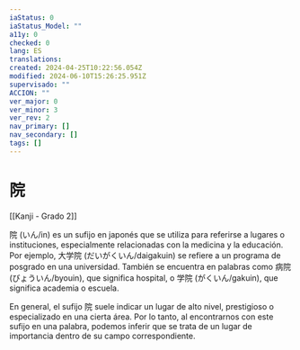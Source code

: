 ```yaml
---
iaStatus: 0
iaStatus_Model: ""
a11y: 0
checked: 0
lang: ES
translations: 
created: 2024-04-25T10:22:56.054Z
modified: 2024-06-10T15:26:25.951Z
supervisado: ""
ACCION: ""
ver_major: 0
ver_minor: 3
ver_rev: 2
nav_primary: []
nav_secondary: []
tags: []
---
```

# 院

[[Kanji - Grado 2]]

院 (いん/in) es un sufijo en japonés que se utiliza para referirse a lugares o instituciones, especialmente relacionadas con la medicina y la educación. Por ejemplo, 大学院 (だいがくいん/daigakuin) se refiere a un programa de posgrado en una universidad. También se encuentra en palabras como 病院 (びょういん/byouin), que significa hospital, o 学院 (がくいん/gakuin), que significa academia o escuela. 

En general, el sufijo 院 suele indicar un lugar de alto nivel, prestigioso o especializado en una cierta área. Por lo tanto, al encontrarnos con este sufijo en una palabra, podemos inferir que se trata de un lugar de importancia dentro de su campo correspondiente.
